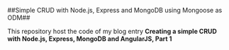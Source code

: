##Simple CRUD with Node.js, Express and MongoDB using Mongoose as ODM##

This repository host the code of my blog entry **Creating a simple CRUD with Node.js, Express, MongoDB and AngularJS, Part 1**

